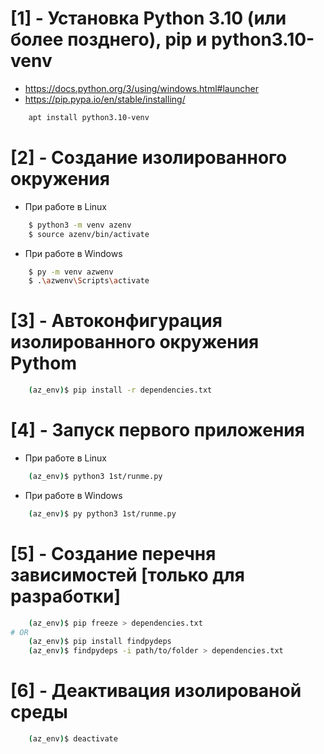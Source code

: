 # [1] - Установка Python 3.10 (или более позднего), pip и python3.10-venv
* https://docs.python.org/3/using/windows.html#launcher
* https://pip.pypa.io/en/stable/installing/
```bash
    apt install python3.10-venv
```


# [2] - Создание изолированного окружения
* При работе в Linux
```bash
    $ python3 -m venv azenv
    $ source azenv/bin/activate
```
* При работе в Windows
```bash
    $ py -m venv azwenv
    $ .\azwenv\Scripts\activate
```


# [3] - Автоконфигурация изолированного окружения Pythom
```bash
    (az_env)$ pip install -r dependencies.txt
```


# [4] - Запуск первого приложения
* При работе в Linux
```bash
    (az_env)$ python3 1st/runme.py
```
* При работе в Windows
```bash
    (az_env)$ py python3 1st/runme.py
```


# [5] - Создание перечня зависимостей [только для разработки]
```bash
    (az_env)$ pip freeze > dependencies.txt
# OR
    (az_env)$ pip install findpydeps
    (az_env)$ findpydeps -i path/to/folder > dependencies.txt
```


# [6] - Деактивация изолированой среды
```bash
    (az_env)$ deactivate
```
